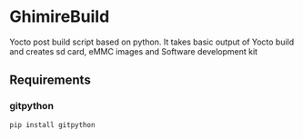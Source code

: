# GhimireBuild
Yocto post build script based on python. It takes basic output of Yocto build and creates sd card, eMMC images and Software development kit 

## Requirements 
### gitpython 

```
pip install gitpython
```